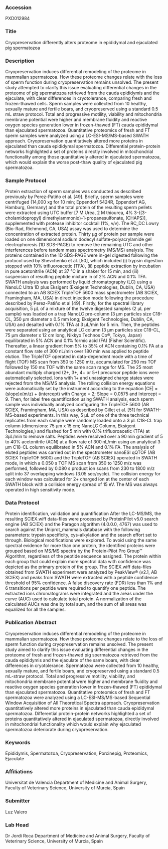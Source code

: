 ### Accession
PXD012984

### Title
Cryopreservation differently alters proteome in epididymal and ejaculated pig spermatozoa

### Description
Cryopreservation induces differential remodeling of the proteome in mammalian spermatozoa. How these proteome changes relate with the loss of sperm function during cryopreservation remains unsolved. The present study attempted to clarify this issue evaluating differential changes in the proteome of pig spermatozoa retrieved from the cauda epididymis and the ejaculate, with clear differences in cryotolerance, comparing fresh and frozen-thawed cells. Sperm samples were collected from 10 healthy, sexually mature and fertile boars, and cryopreserved using a standard 0.5 mL straw protocol. Total and progressive motility, viability and mitochondria membrane potential were higher and membrane fluidity and reactive oxygen species generation lower in frozen-thawed (FT) cauda epididymal than ejaculated spermatozoa. Quantitative proteomics of fresh and FT sperm samples were analyzed using a LC-ESI-MS/MS-based SWATH approach. Cryopreservation quantitatively altered more proteins in ejaculated than cauda epididymal spermatozoa. Differential protein-protein networks highlighted a set of proteins directly involved in mitochondrial functionality among those quantitatively altered in ejaculated spermatozoa, which would explain the worse post-thaw quality of ejaculated pig spermatozoa.

### Sample Protocol
Protein extraction of sperm samples was conducted as described previously by Perez-Patiño et al. [49]. Briefly, sperm samples were centrifuged (14,000 xg for 10 min; Eppendorf 5424R, Eppendorf AG, Hamburg, Germany) and the total protein of the resulting sperm pellets were extracted using UTC buffer [7 M Urea, 2 M thiourea, 4% 3-((3-cholamidopropyl) dimethylammonio)-1-propanesulfonate, (CHAPS)], supplemented with protease inhibitor cocktail (1%, v/v). The RC_DC Lowry (Bio-Rad, Richmond, CA, USA) assay was used to determine the concentration of extracted protein. Thirty µg of protein per sample were loaded on one dimensional sodium dodecyl sulfate-polyacrylamide gel electrophoresis (1D SDS-PAGE) to remove the remaining UTC and other interferences before tandem mass spectrometry (MS/MS) analysis.  The proteins contained in the 1D SDS-PAGE were in-gel digested following the protocol used by Shevchenko et al. [50], which included (i) trypsin digestion stopped with 10% trifluoroacetic (TFA), (ii) peptide extraction by incubation in pure acetonitrile (ACN) at 37 °C in a shaker for 15 min, and (iii) suspension of resulting peptide mixture in of 2% ACN and 0.1% TFA. SWATH analysis was performed by liquid chromatography (LC) using a NanoLC Ultra 1D plus Eksigent (Eksigent Technologies, Dublin, CA, USA) connected to an AB SCIEX TripleTOF 5600 mass spectrometer (AB SCIEX, Framingham, MA, USA) in direct injection mode following the procedure described by Perez-Patiño et al [49]. Firstly, for the spectral library acquisition, 5 µL of a mixture of the twelve digested samples (2 µL per sample) was loaded on a trap NanoLC pre-column (3 μm particles size C18-CL, 350 µm diameter x 0.5 mm long; Eksigent Technologies, Dublin, CA, USA) and desalted with 0.1% TFA at 3 µL/min for 5 min. Then, the peptides were separated using an analytical LC column (3 μm particles size C18-CL, 75 µm diameter x 12 cm long, Nikkyo Technos Co®, Tokyo, Japan) equilibrated in 5% ACN and 0.1% formic acid (FA) (Fisher Scientific). Thereafter, a linear gradient from 5% to 35% of ACN containing 0.1% FA at a constant flow rate of 300 nL/min over 180 min was applied to peptide elution. The TripleTOF operated in data-dependent mode with a time of flight (TOF) MS scan from 350 to 1250 m/z, accumulated for 250 ms TOF followed by 150 ms TOF with the same scan range for MS. The 25 most abundant multiply charged (2+, 3+, 4+ or 5+) precursor peptide ions were automatically selected. Ions with 1+ and unassigned charge states were rejected from the MS/MS analysis. The rolling collision energy equations were automatically set by the instrument according to the equation |CE| = (slope)x(m/z) + (intercept) with Charge = 2; Slope = 0.0575 and Intercept = 9. Then, for label free quantification using SWATH analysis, each sperm sample was individually analyzed configuring the TripleTOF 5600 (AB SCIEX, Framingham, MA, USA) as described by Gillet et al. [51] for SWATH-MS-based experiments. In this way, 5 µL of one of the three technical replicates from each sample were randomly loaded onto a 3 µL C18-CL trap column (dimensions: 75 μm x 15 cm; NanoLC Column, Eksigent Technologies,) and flushed for 5 min with 0.1% trifluoroacetic (TFA) at 3µL/min to remove salts. Peptides were resolved over a 90 min gradient of 5 to 40% acetonitrile (ACN) at a flow rate of 300 nL/min using an analytical 3 µm C18-CL column equilibrated in 5% ACN and 0.1% FA. The analysis of eluted peptides was carried out in the spectrometer nanoESI qQTOF (AB SCIEX TripleTOF 5600) and the TripleTOF (AB SCIEX) operated in SWATH mode, in which a 0.050 s TOF MS scan from 350 to 1250 m/z was performed, followed by 0.080 s product ion scans from 230 to 1800 m/z split into 37 overlapping windows (3.05 sec/cycle). The collision energy for each window was calculated for 2+ charged ion at the center of each SWATH block with a collision energy spread of 15 eV. The MS was always operated in high sensitivity mode.

### Data Protocol
Protein identification, validation and quantification After the LC-MS/MS, the resulting SCIEX.wiff data-files were processed by ProteinPilot v5.0 search engine (AB SCIEX) and the Paragon algorithm (4.0.0.0, 4767) was used to search against the Uniprot_mammals database with the following parameters: trypsin specificity, cys-alkylation and the search effort set to through. Biological modifications were explored. To avoid using the same spectral evidence for more than one protein, the identified proteins were grouped based on MS/MS spectra by the Protein-Pilot Pro Group™ Algorithm, regardless of the peptide sequence assigned. The protein within each group that could explain more spectral data with confidence was depicted as the primary protein of the group. The SCIEX.wiff data-files obtained from SWATH experiment were analyzed by PeakView® (v2.1, AB SCIEX) and peaks from SWATH were extracted with a peptide confidence threshold of 95% confidence. A false discovery rate (FDR) less than 1% and 6 transitions per peptide were required to quantify one peptide. The extracted ions chromatograms were integrated and the areas under the curve (AUC) used to calculate total protein. A normalization of the calculated AUCs was dne by total sum, and the sum of all areas was equalized for all the samples.

### Publication Abstract
Cryopreservation induces differential remodeling of the proteome in mammalian spermatozoa. How these proteome changes relate to the loss of sperm function during cryopreservation remains unsolved. The present study aimed to clarify this issue evaluating differential changes in the proteome of fresh and frozen-thawed pig spermatozoa retrieved from the cauda epididymis and the ejaculate of the same boars, with clear differences in cryotolerance. Spermatozoa were collected from 10 healthy, sexually mature, and fertile boars, and cryopreserved using a standard 0.5 mL-straw protocol. Total and progressive motility, viability, and mitochondria membrane potential were higher and membrane fluidity and reactive oxygen species generation lower in frozen-thawed (FT) epididymal than ejaculated spermatozoa. Quantitative proteomics of fresh and FT spermatozoa were analyzed using a LC-ESI-MS/MS-based Sequential Window Acquisition of All Theoretical Spectra approach. Cryopreservation quantitatively altered more proteins in ejaculated than cauda epididymal spermatozoa. Differential protein-protein networks highlighted a set of proteins quantitatively altered in ejaculated spermatozoa, directly involved in mitochondrial functionality which would explain why ejaculated spermatozoa deteriorate during cryopreservation.

### Keywords
Epididymis, Spermatozoa, Cryopreservation, Porcinepig, Proteomics, Ejaculate

### Affiliations
Universitat de Valencia
Department of Medicine and Animal Surgery, Faculty of Veterinary Science, University of Murcia, Spain

### Submitter
Luz Valero

### Lab Head
Dr Jordi Roca
Department of Medicine and Animal Surgery, Faculty of Veterinary Science, University of Murcia, Spain


